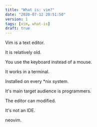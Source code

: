 ```yaml
---
title: "What is: vim?"
date: "2020-07-12 20:51:50"
version: 1
tags: [vim, what-is]
draft: true
---
```


Vim is a text editor.

It is relatively old.

You use the keyboard instead of a mouse.

It works in a terminal.

Installed on every \*nix system.

It's main target audience is programmers.

The editor can modified.

It's not an IDE.

neovim.

